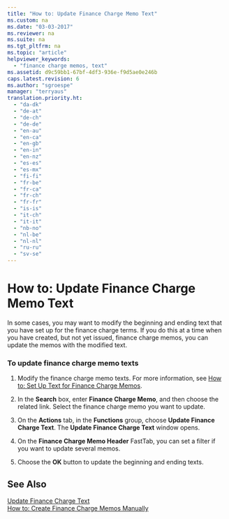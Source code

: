 ```yaml
---
title: "How to: Update Finance Charge Memo Text"
ms.custom: na
ms.date: "03-03-2017"
ms.reviewer: na
ms.suite: na
ms.tgt_pltfrm: na
ms.topic: "article"
helpviewer_keywords: 
  - "finance charge memos, text"
ms.assetid: d9c59bb1-67bf-4df3-936e-f9d5ae0e246b
caps.latest.revision: 6
ms.author: "sgroespe"
manager: "terryaus"
translation.priority.ht: 
  - "da-dk"
  - "de-at"
  - "de-ch"
  - "de-de"
  - "en-au"
  - "en-ca"
  - "en-gb"
  - "en-in"
  - "en-nz"
  - "es-es"
  - "es-mx"
  - "fi-fi"
  - "fr-be"
  - "fr-ca"
  - "fr-ch"
  - "fr-fr"
  - "is-is"
  - "it-ch"
  - "it-it"
  - "nb-no"
  - "nl-be"
  - "nl-nl"
  - "ru-ru"
  - "sv-se"
---
```

# How to: Update Finance Charge Memo Text
In some cases, you may want to modify the beginning and ending text that you have set up for the finance charge terms. If you do this at a time when you have created, but not yet issued, finance charge memos, you can update the memos with the modified text.  
  
### To update finance charge memo texts  
  
1.  Modify the finance charge memo texts. For more information, see [How to: Set Up Text for Finance Charge Memos](../Finance/how-to-set-up-text-for-finance-charge-memos.md).  
  
2.  In the **Search** box, enter **Finance Charge Memo**, and then choose the related link. Select the finance charge memo you want to update.  
  
3.  On the **Actions** tab, in the **Functions** group, choose **Update Finance Charge Text**. The **Update Finance Charge Text** window opens.  
  
4.  On the **Finance Charge Memo Header** FastTab, you can set a filter if you want to update several memos.  
  
5.  Choose the **OK** button to update the beginning and ending texts.  
  
## See Also  
 [Update Finance Charge Text](../Topic/\($%20B_186%20Update%20Finance%20Charge%20Text%20$\).md)   
 [How to: Create Finance Charge Memos Manually](../Finance/how-to-create-finance-charge-memos-manually.md)